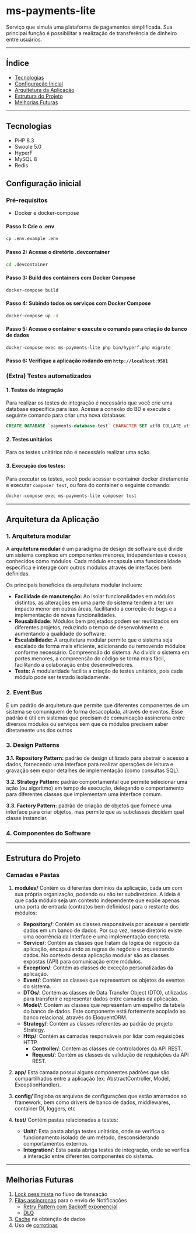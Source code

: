 
# ms-payments-lite

Serviço que simula uma plataforma de pagamentos simplificada. Sua principal função é possibilitar a realização de transferência de dinheiro entre usuários.

---

## Índice
- [Tecnologias](#tecnologias)
- [Configuração Inicial](#configuração-inicial)
- [Arquitetura da Aplicação](#arquitetura-da-aplicação)
- [Estrutura do Projeto](#estrutura-do-projeto)
- [Melhorias Futuras](#melhorias-futuras)
---

## Tecnologias
 - PHP 8.3
 - Swoole 5.0
 - HyperF 
 - MySQL 8
 - Redis

## Configuração inicial

### Pré-requisitos
- Docker e docker-compose

#### Passo 1: Crie o .env

```bash
cp .env.example .env
```

#### Passo 2: Acesse o diretório .devcontainer

```bash
cd .devcontainer
```

#### Passo 3: Build dos containers com Docker Compose

```bash
docker-compose build
```

#### Passo 4: Subindo todos os serviços com Docker Compose

```bash
docker-compose up -d
```
#### Passo 5: Acesse o container e execute o comando para criação do banco de dados

```bash
docker-compose exec ms-payments-lite php bin/hyperf.php migrate
```

#### Passo 6: Verifique a aplicação rodando em ```http://localhost:9501```

### (Extra) Testes automatizados

#### 1. Testes de integração
Para realizar os testes de integração é necessário que você crie uma database específica para isso. Acesse a conexão do BD e execute o seguinte comando para criar uma nova database:
```sql
CREATE DATABASE `payments-database-test` CHARACTER SET utf8 COLLATE utf8_general_ci;
```
#### 2. Testes unitários
Para os testes unitários não é necessário realizar uma ação.

#### 3. Execução dos testes:
Para executar os testes, você pode acessar o container docker diretamente e executar ```composer test```, ou fora do container o seguinte comando:
```bash
docker-compose exec ms-payments-lite composer test
```
---

## Arquitetura da Aplicação

### 1. Arquitetura modular

A **arquitetura modular** é um paradigma de design de software que divide um sistema complexo em componentes menores, independentes e coesos, conhecidos como módulos. Cada módulo encapsula uma funcionalidade específica e interage com outros módulos através de interfaces bem definidas.

Os principais benefícios da arquitetura modular incluem:

- **Facilidade de manutenção:** Ao isolar funcionalidades em módulos distintos, as alterações em uma parte do sistema tendem a ter um impacto menor em outras áreas, facilitando a correção de bugs e a implementação de novas funcionalidades.
- **Reusabilidade:** Módulos bem projetados podem ser reutilizados em diferentes projetos, reduzindo o tempo de desenvolvimento e aumentando a qualidade do software.
- **Escalabilidade:** A arquitetura modular permite que o sistema seja escalado de forma mais eficiente, adicionando ou removendo módulos conforme necessário.
Compreensão do sistema: Ao dividir o sistema em partes menores, a compreensão do código se torna mais fácil, facilitando a colaboração entre desenvolvedores.
- **Teste:** A modularidade facilita a criação de testes unitários, pois cada módulo pode ser testado isoladamente.

### 2. Event Bus
É um padrão de arquitetura que permite que diferentes componentes de um sistema se comuniquem de forma desacoplada, através de eventos. Esse padrão é útil em sistemas que precisam de comunicação assíncrona entre diversos módulos ou serviços sem que os módulos precisem saber diretamente uns dos outros

### 3. Design Patterns
**3.1. Repository Pattern:**  padrão de design utilizado para abstrair o acesso a dados, fornecendo uma interface para realizar operações de leitura e gravação sem expor detalhes de implementação (como consultas SQL).

**3.2. Strategy Pattern:** padrão comportamental que permite selecionar uma ação (ou algoritmo) em tempo de execução, delegando o comportamento para diferentes classes que implementam uma interface comum.

**3.3. Factory Pattern:** padrão de criação de objetos que fornece uma interface para criar objetos, mas permite que as subclasses decidam qual classe instanciar.

### 4. Componentes do Software

---

## Estrutura do Projeto

### Camadas e Pastas

1. **modules/**
   Contém os diferentes domínios da aplicação, cada um com sua própria organização, podendo ou não ter subdiretórios. A ideia é que cada módulo seja um contexto independente que expõe apenas uma porta de entrada (contratos bem definidos) para o restante dos módulos:
   - **Repository/**: Contém as classes responsáveis por acessar e persistir dados em um banco de dados. Por sua vez, nesse diretório existe uma ocorrência da Interface e uma implementação concreta.
   - **Service/**: Contém as classes que tratam da lógica de negócio da aplicação, encapsulando as regras de negócio e orquestrando dados. No contexto dessa aplicação modular são as classes expostas (API) para comunicação entre módulos.
   - **Exception/**: Contém as classes de exceção personalizadas da aplicação.
   - **Event/**: Contém as classes que representam os objetos de eventos do sistema.
   - **DTOs/**: Contém as classes de Data Transfer Object (DTO), utilizadas para transferir e representar dados entre camadas da aplicação.
   - **Model/**: Contém as classes que representam um espelho da tabela do banco de dados. Este componente está fortemente acoplado ao banco relacional, através do EloquentORM.
   - **Strategy/**: Contém as classes referentes ao padrão de projeto Strategy.
   - **Http/**: Contém as camadas responsáveis por lidar com requisições HTTP.
     - **Controller/**: Contém as classes de controladores da API REST.
     - **Request/**: Contém as classes de validação de requisições da API REST.

2. **app/**
   Esta camada possui alguns componentes padrões que são compartilhados entre a aplicação (ex: AbstractController, Model, ExceptionHandler).

3. **config/**
   Engloba os arquivos de configurações que estão amarrados ao framework, bem como drivers de banco de dados, middlewares, container DI, loggers, etc

5. **test/**
   Contém pastas relacionadas a testes:
   - **Unit/**: Esta pasta abriga testes unitários, onde se verifica o funcionamento isolado de um método, desconsiderando comportamentos externos.
   - **Integration/**: Esta pasta abriga testes de integração, onde se verifica a interação entre diferentes componentes do sistema.
  
---

## Melhorias Futuras
1. [Lock pessimista](https://medium.com/@abhirup.acharya009/managing-concurrent-access-optimistic-locking-vs-pessimistic-locking-0f6a64294db7) no fluxo de transação
2. [Filas assíncronas](https://www.hyperf.wiki/3.1/#/en/async-queue?id=async-queue) para o envio de Notificações
   - [Retry Pattern com Backoff exponencial](https://docs.aws.amazon.com/prescriptive-guidance/latest/cloud-design-patterns/retry-backoff.html)
   - [DLQ](https://aws.amazon.com/pt/what-is/dead-letter-queue/)
4. [Cache](https://www.hyperf.wiki/3.1/#/en/cache?id=cache) na obtenção de dados
5. Uso de [corrotinas](https://www.hyperf.wiki/3.1/#/en/coroutine?id=coroutine)
